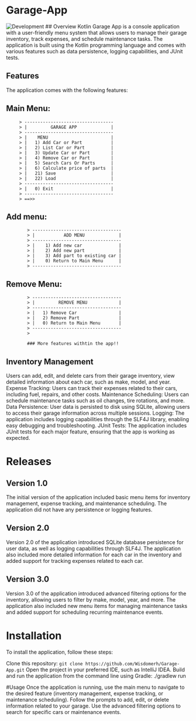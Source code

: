 # Garage-App
<img src="https://camo.githubusercontent.com/2092bf04f4f09eaf8abc1b971bc9c9e151866592b37958752a74899a0f6a0ce0/68747470733a2f2f696d672e736869656c64732e696f2f62616467652f496e74656c6c694a253230494445412d3030303030302e7376673f7374796c653d666f722d7468652d6261646765266c6f676f3d496e74656c6c694a2d49444541266c6f676f436f6c6f723d7768697465" alt="Development" data-canonical-src="https://img.shields.io/badge/IntelliJ%20IDEA-000000.svg?style=for-the-badge&amp;logo=IntelliJ-IDEA&amp;logoColor=white" style="max-width: 100%;">
## Overview
Kotlin Garage App is a console application with a user-friendly menu system that allows users to manage their garage inventory, track expenses, and schedule maintenance tasks. The application is built using the Kotlin programming language and comes with various features such as data persistence, logging capabilities, and JUnit tests.

## Features
The application comes with the following features:

## Main Menu:
         > ----------------------------------
         > |         GARAGE APP             |
         > ----------------------------------
         > |    MENU                        |
         > |   1) Add Car or Part           |
         > |   2) List Car or Part          |
         > |   3) Update Car or Part        |
         > |   4) Remove Car or Part        |
         > |   5) Search Cars Or Parts      |
         > |   6) Calculate price of parts  |
         > |   21) Save                     |
         > |   22) Load                     |
         > ----------------------------------
         > |   0) Exit                      |
         > ----------------------------------
         > ==>>
         
## Add menu:
            > ----------------------------------
            > |           ADD MENU             |
            > ----------------------------------
            > |    1) Add new car              |
            > |    2) Add new part             |
            > |    3) Add part to existing car |
            > |    0) Return to Main Menu      |
            > ----------------------------------
            
## Remove Menu:
            > ----------------------------------
            > |         REMOVE MENU            |
            > ----------------------------------
            > |   1) Remove Car                |
            > |   2) Remove Part               |
            > |   0) Return to Main Menu       |
            > ----------------------------------
            > 
            
            ### More features withtin the app!!

## Inventory Management 
Users can add, edit, and delete cars from their garage inventory, view detailed information about each car, such as make, model, and year.
Expense Tracking: Users can track their expenses related to their cars, including fuel, repairs, and other costs.
Maintenance Scheduling: Users can schedule maintenance tasks such as oil changes, tire rotations, and more.
Data Persistence: User data is persisted to disk using SQLite, allowing users to access their garage information across multiple sessions.
Logging: The application includes logging capabilities through the SLF4J library, enabling easy debugging and troubleshooting.
JUnit Tests: The application includes JUnit tests for each major feature, ensuring that the app is working as expected.

# Releases
## Version 1.0
The initial version of the application included basic menu items for inventory management, expense tracking, and maintenance scheduling. The application did not have any persistence or logging features.

## Version 2.0
Version 2.0 of the application introduced SQLite database persistence for user data, as well as logging capabilities through SLF4J. The application also included more detailed information for each car in the inventory and added support for tracking expenses related to each car.

## Version 3.0
Version 3.0 of the application introduced advanced filtering options for the inventory, allowing users to filter by make, model, year, and more. The application also included new menu items for managing maintenance tasks and added support for scheduling recurring maintenance events.

# Installation
To install the application, follow these steps:

Clone this repository: `git clone https://github.com/Wisdomerh/Garage-App.git`
Open the project in your preferred IDE, such as IntelliJ IDEA.
Build and run the application from the command line using Gradle: ./gradlew run

#Usage
Once the application is running, use the main menu to navigate to the desired feature (inventory management, expense tracking, or maintenance scheduling).
Follow the prompts to add, edit, or delete information related to your garage.
Use the advanced filtering options to search for specific cars or maintenance events.
